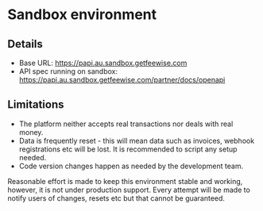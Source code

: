 # Sandbox environment

## Details

* Base URL: https://papi.au.sandbox.getfeewise.com
* API spec running on sandbox: https://papi.au.sandbox.getfeewise.com/partner/docs/openapi

## Limitations
* The platform neither accepts real transactions nor deals with real money.
* Data is frequently reset - this will mean data such as invoices, webhook registrations etc will be lost. It is recommended to script any setup needed.
* Code version changes happen as needed by the development team.

Reasonable effort is made to keep this environment stable and working, however, it is not under production support.
Every attempt will be made to notify users of changes, resets etc but that cannot be guaranteed.


